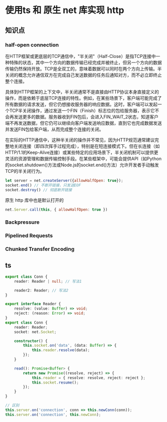 # 使用ts 和 原生 net 库实现 http

## 知识点

### half-open connection
在HTTP框架或更底层的TCP通信中，"半关闭"（Half-Close）是指TCP连接中一种特殊的状态，其中一个方向的数据传输已经完成并被终止，但另一个方向的数据传输仍然保持开放。TCP是全双工的，意味着数据可以同时在两个方向上传输。半关闭的概念允许通信双方在完成自己发送数据的任务后通知对方，而不必立即终止整个连接。

具体到HTTP框架的上下文中，半关闭通常不是直接由HTTP协议本身直接定义的操作，而是依赖于底层TCP连接的特性。例如，在某些场景下，客户端可能完成了所有数据的请求发送，但它仍想接收服务器的响应数据。这时，客户端可以发起一个TCP半关闭操作，通过发送一个FIN（Finish）标志位的包给服务器，表示它不会再发送更多的数据。服务器收到FIN包后，会进入FIN_WAIT_2状态，知道客户端不再发送数据，但它仍可以继续向客户端发送响应数据，直到它也完成数据发送并发送FIN包给客户端，从而完成整个连接的关闭。

在实际的HTTP通信中，这种半关闭的操作并不常见，因为HTTP规范通常建议完整地关闭连接（即四次挥手过程完成），特别是在短连接模式下。但在长连接（如HTTP/1.1的Keep-Alive连接）或某些特定的应用场景下，半关闭机制可以提供更灵活的资源管理和数据传输控制手段。在某些框架中，可能会提供API（如Python的socket.shutdown()方法或Node.js的socket.end()方法）允许开发者手动触发TCP的半关闭行为。
```javascript
let server = net.createServer({allowHalfOpen: true});
socket.end() // 不断开链接，只发送EOF
socket.destroy() // 彻底断开链接
```

原生 http 库中也是默认打开的
```javascript
net.Server.call(this, { allowHalfOpen: true })
```

###  Backpressure

### Pipelined Requests

### Chunked Transfer Encoding


## ts
```typescript
export class Conn {
    reader: Reader | null; // 写法1

    reader2: Reader; // 写法2
}
```

```typescript
export interface Reader {
    resolve: (value: Buffer) => void;
    reject: (reason: Error) => void;
}
export class Conn {
    reader: Reader;
    socket: net.Socket;

    constructor() {
        this.socket.on('data', (data: Buffer) => {
            this.reader.resolve(data);
        });
    }

    read(): Promise<Buffer> {
        return new Promise((resolve, reject) => {
            this.reader = { resolve: resolve, reject: reject };
            this.socket.resume();
        });
    }
}
```

```typescript
// 区别
this.server.on('connection', conn => this.newConn(conn));
this.server.on('connection', this.newConn);
```
